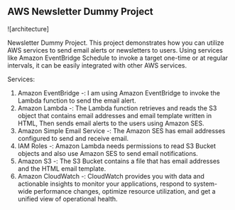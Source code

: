 ## AWS Newsletter Dummy Project


![architecture]

Newsletter Dummy Project.
This project demonstrates how you can utilize AWS services to send email alerts or newsletters to users. Using services like Amazon EventBridge Schedule to invoke a target one-time or at regular intervals, it can be easily integrated with other AWS services.

Services:
1. Amazon EventBridge -: I am using Amazon EventBridge to invoke the Lambda function to send the email alert.
2. Amazon Lambda -: The Lambda function retrieves and reads the S3 object that contains email addresses and email template written in HTML, Then sends email alerts to the users using Amazon SES.
3. Amazon Simple Email Service -: The Amazon SES has email addresses configured to send and receive email.
4. IAM Roles -: Amazon Lambda needs permissions to read S3 Bucket objects and also use Amazon SES to send email notifications.
5.  Amazon S3 -: The S3 Bucket contains a file that has email addresses and the HTML email template.
6.  Amazon CloudWatch -: CloudWatch provides you with data and actionable insights to monitor your applications, respond to system-wide performance changes, optimize resource utilization, and get a unified view of operational health.







